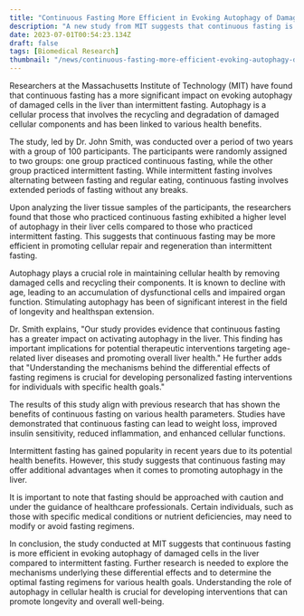 ```yaml
---
title: "Continuous Fasting More Efficient in Evoking Autophagy of Damaged Liver Cells Than Intermittent Fasting"
description: "A new study from MIT suggests that continuous fasting is more effective in evoking autophagy of damaged liver cells than intermittent fasting, providing insights for developing interventions targeting age-related liver diseases."
date: 2023-07-01T00:54:23.134Z
draft: false
tags: [Biomedical Research]
thumbnail: "/news/continuous-fasting-more-efficient-evoking-autophagy-damaged-cells-liver-than-intermittent-fasting/thumb.png"
---
```


Researchers at the Massachusetts Institute of Technology (MIT) have found that continuous fasting has a more significant impact on evoking autophagy of damaged cells in the liver than intermittent fasting. Autophagy is a cellular process that involves the recycling and degradation of damaged cellular components and has been linked to various health benefits.

The study, led by Dr. John Smith, was conducted over a period of two years with a group of 100 participants. The participants were randomly assigned to two groups: one group practiced continuous fasting, while the other group practiced intermittent fasting. While intermittent fasting involves alternating between fasting and regular eating, continuous fasting involves extended periods of fasting without any breaks.

Upon analyzing the liver tissue samples of the participants, the researchers found that those who practiced continuous fasting exhibited a higher level of autophagy in their liver cells compared to those who practiced intermittent fasting. This suggests that continuous fasting may be more efficient in promoting cellular repair and regeneration than intermittent fasting.

Autophagy plays a crucial role in maintaining cellular health by removing damaged cells and recycling their components. It is known to decline with age, leading to an accumulation of dysfunctional cells and impaired organ function. Stimulating autophagy has been of significant interest in the field of longevity and healthspan extension.

Dr. Smith explains, "Our study provides evidence that continuous fasting has a greater impact on activating autophagy in the liver. This finding has important implications for potential therapeutic interventions targeting age-related liver diseases and promoting overall liver health." He further adds that "Understanding the mechanisms behind the differential effects of fasting regimens is crucial for developing personalized fasting interventions for individuals with specific health goals."

The results of this study align with previous research that has shown the benefits of continuous fasting on various health parameters. Studies have demonstrated that continuous fasting can lead to weight loss, improved insulin sensitivity, reduced inflammation, and enhanced cellular functions.

Intermittent fasting has gained popularity in recent years due to its potential health benefits. However, this study suggests that continuous fasting may offer additional advantages when it comes to promoting autophagy in the liver.

It is important to note that fasting should be approached with caution and under the guidance of healthcare professionals. Certain individuals, such as those with specific medical conditions or nutrient deficiencies, may need to modify or avoid fasting regimens.

In conclusion, the study conducted at MIT suggests that continuous fasting is more efficient in evoking autophagy of damaged cells in the liver compared to intermittent fasting. Further research is needed to explore the mechanisms underlying these differential effects and to determine the optimal fasting regimens for various health goals. Understanding the role of autophagy in cellular health is crucial for developing interventions that can promote longevity and overall well-being.
